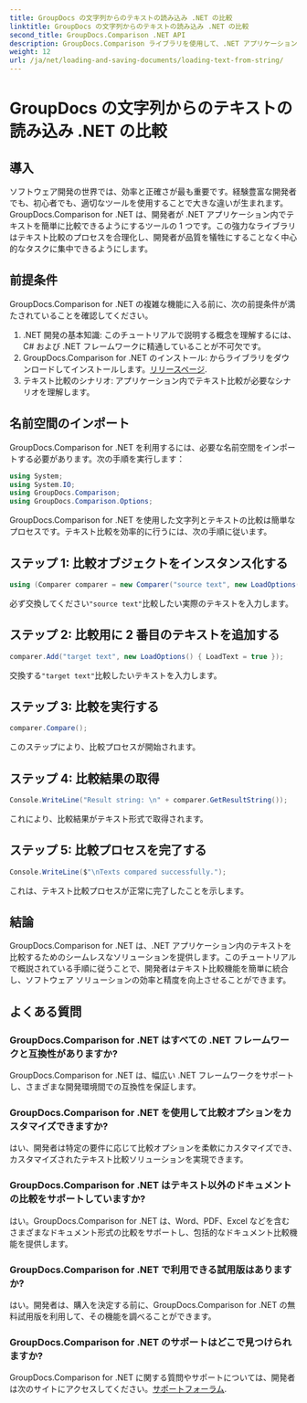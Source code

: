 ```yaml
---
title: GroupDocs の文字列からのテキストの読み込み .NET の比較
linktitle: GroupDocs の文字列からのテキストの読み込み .NET の比較
second_title: GroupDocs.Comparison .NET API
description: GroupDocs.Comparison ライブラリを使用して、.NET アプリケーション内のテキストを簡単に比較します。シームレスな統合により効率と精度が向上します。
weight: 12
url: /ja/net/loading-and-saving-documents/loading-text-from-string/
---
```


# GroupDocs の文字列からのテキストの読み込み .NET の比較

## 導入
ソフトウェア開発の世界では、効率と正確さが最も重要です。経験豊富な開発者でも、初心者でも、適切なツールを使用することで大きな違いが生まれます。 GroupDocs.Comparison for .NET は、開発者が .NET アプリケーション内でテキストを簡単に比較できるようにするツールの 1 つです。この強力なライブラリはテキスト比較のプロセスを合理化し、開発者が品質を犠牲にすることなく中心的なタスクに集中できるようにします。
## 前提条件
GroupDocs.Comparison for .NET の複雑な機能に入る前に、次の前提条件が満たされていることを確認してください。
1. .NET 開発の基本知識: このチュートリアルで説明する概念を理解するには、C# および .NET フレームワークに精通していることが不可欠です。
2.  GroupDocs.Comparison for .NET のインストール: からライブラリをダウンロードしてインストールします。[リリースページ](https://releases.groupdocs.com/comparison/net/).
3. テキスト比較のシナリオ: アプリケーション内でテキスト比較が必要なシナリオを理解します。

## 名前空間のインポート
GroupDocs.Comparison for .NET を利用するには、必要な名前空間をインポートする必要があります。次の手順を実行します：

```csharp
using System;
using System.IO;
using GroupDocs.Comparison;
using GroupDocs.Comparison.Options;
```
GroupDocs.Comparison for .NET を使用した文字列とテキストの比較は簡単なプロセスです。テキスト比較を効率的に行うには、次の手順に従います。
## ステップ 1: 比較オブジェクトをインスタンス化する
```csharp
using (Comparer comparer = new Comparer("source text", new LoadOptions() { LoadText = true }))
```
必ず交換してください`"source text"`比較したい実際のテキストを入力します。
## ステップ 2: 比較用に 2 番目のテキストを追加する
```csharp
comparer.Add("target text", new LoadOptions() { LoadText = true });
```
交換する`"target text"`比較したいテキストを入力します。
## ステップ 3: 比較を実行する
```csharp
comparer.Compare();
```
このステップにより、比較プロセスが開始されます。
## ステップ 4: 比較結果の取得
```csharp
Console.WriteLine("Result string: \n" + comparer.GetResultString());
```
これにより、比較結果がテキスト形式で取得されます。
## ステップ 5: 比較プロセスを完了する
```csharp
Console.WriteLine($"\nTexts compared successfully.");
```
これは、テキスト比較プロセスが正常に完了したことを示します。

## 結論
GroupDocs.Comparison for .NET は、.NET アプリケーション内のテキストを比較するためのシームレスなソリューションを提供します。このチュートリアルで概説されている手順に従うことで、開発者はテキスト比較機能を簡単に統合し、ソフトウェア ソリューションの効率と精度を向上させることができます。
## よくある質問
### GroupDocs.Comparison for .NET はすべての .NET フレームワークと互換性がありますか?
GroupDocs.Comparison for .NET は、幅広い .NET フレームワークをサポートし、さまざまな開発環境間での互換性を保証します。
### GroupDocs.Comparison for .NET を使用して比較オプションをカスタマイズできますか?
はい、開発者は特定の要件に応じて比較オプションを柔軟にカスタマイズでき、カスタマイズされたテキスト比較ソリューションを実現できます。
### GroupDocs.Comparison for .NET はテキスト以外のドキュメントの比較をサポートしていますか?
はい。GroupDocs.Comparison for .NET は、Word、PDF、Excel などを含むさまざまなドキュメント形式の比較をサポートし、包括的なドキュメント比較機能を提供します。
### GroupDocs.Comparison for .NET で利用できる試用版はありますか?
はい。開発者は、購入を決定する前に、GroupDocs.Comparison for .NET の無料試用版を利用して、その機能を調べることができます。
### GroupDocs.Comparison for .NET のサポートはどこで見つけられますか?
 GroupDocs.Comparison for .NET に関する質問やサポートについては、開発者は次のサイトにアクセスしてください。[サポートフォーラム](https://forum.groupdocs.com/c/comparison/12).